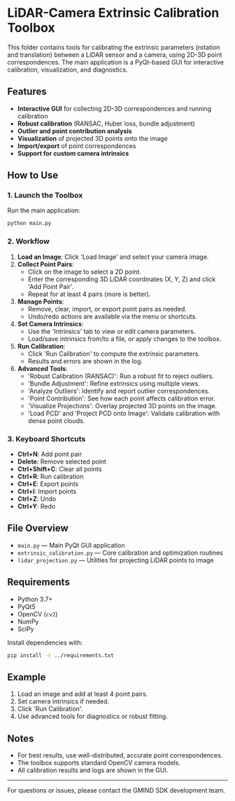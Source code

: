# LiDAR-Camera Extrinsic Calibration Toolbox

This folder contains tools for calibrating the extrinsic parameters (rotation and translation) between a LiDAR sensor and a camera, using 2D-3D point correspondences. The main application is a PyQt-based GUI for interactive calibration, visualization, and diagnostics.

## Features

- **Interactive GUI** for collecting 2D-3D correspondences and running calibration
- **Robust calibration** (RANSAC, Huber loss, bundle adjustment)
- **Outlier and point contribution analysis**
- **Visualization** of projected 3D points onto the image
- **Import/export** of point correspondences
- **Support for custom camera intrinsics**

## How to Use

### 1. Launch the Toolbox

Run the main application:

```bash
python main.py
```

### 2. Workflow

1. **Load an Image**: Click 'Load Image' and select your camera image.
2. **Collect Point Pairs**:
   - Click on the image to select a 2D point.
   - Enter the corresponding 3D LiDAR coordinates (X, Y, Z) and click 'Add Point Pair'.
   - Repeat for at least 4 pairs (more is better).
3. **Manage Points**:
   - Remove, clear, import, or export point pairs as needed.
   - Undo/redo actions are available via the menu or shortcuts.
4. **Set Camera Intrinsics**:
   - Use the 'Intrinsics' tab to view or edit camera parameters.
   - Load/save intrinsics from/to a file, or apply changes to the toolbox.
5. **Run Calibration**:
   - Click 'Run Calibration' to compute the extrinsic parameters.
   - Results and errors are shown in the log.
6. **Advanced Tools**:
   - 'Robust Calibration (RANSAC)': Run a robust fit to reject outliers.
   - 'Bundle Adjustment': Refine extrinsics using multiple views.
   - 'Analyze Outliers': Identify and report outlier correspondences.
   - 'Point Contribution': See how each point affects calibration error.
   - 'Visualize Projections': Overlay projected 3D points on the image.
   - 'Load PCD' and 'Project PCD onto Image': Validate calibration with dense point clouds.

### 3. Keyboard Shortcuts

- **Ctrl+N**: Add point pair
- **Delete**: Remove selected point
- **Ctrl+Shift+C**: Clear all points
- **Ctrl+R**: Run calibration
- **Ctrl+E**: Export points
- **Ctrl+I**: Import points
- **Ctrl+Z**: Undo
- **Ctrl+Y**: Redo

## File Overview

- `main.py` — Main PyQt GUI application
- `extrinsic_calibration.py` — Core calibration and optimization routines
- `lidar_projection.py` — Utilities for projecting LiDAR points to image

## Requirements

- Python 3.7+
- PyQt5
- OpenCV (`cv2`)
- NumPy
- SciPy

Install dependencies with:

```bash
pip install -r ../requirements.txt
```

## Example

1. Load an image and add at least 4 point pairs.
2. Set camera intrinsics if needed.
3. Click 'Run Calibration'.
4. Use advanced tools for diagnostics or robust fitting.

## Notes

- For best results, use well-distributed, accurate point correspondences.
- The toolbox supports standard OpenCV camera models.
- All calibration results and logs are shown in the GUI.

---

For questions or issues, please contact the GMIND SDK development team.
